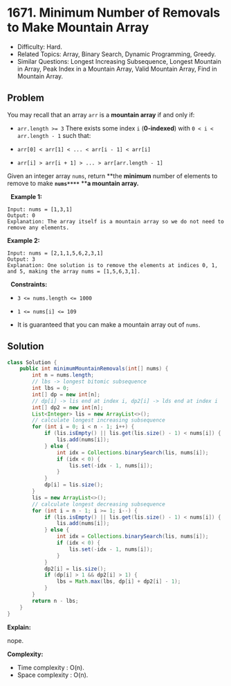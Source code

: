 # 1671. Minimum Number of Removals to Make Mountain Array

- Difficulty: Hard.
- Related Topics: Array, Binary Search, Dynamic Programming, Greedy.
- Similar Questions: Longest Increasing Subsequence, Longest Mountain in Array, Peak Index in a Mountain Array, Valid Mountain Array, Find in Mountain Array.

## Problem

You may recall that an array ```arr``` is a **mountain array** if and only if:


	
- ```arr.length >= 3```
	There exists some index ```i``` (**0-indexed**) with ```0 < i < arr.length - 1``` such that:
	
		
- ```arr[0] < arr[1] < ... < arr[i - 1] < arr[i]```
		
- ```arr[i] > arr[i + 1] > ... > arr[arr.length - 1]```
	
	


Given an integer array ```nums```​​​, return **the **minimum** number of elements to remove to make **```nums**​​​**```** ****a **mountain array**.**

 
**Example 1:**

```
Input: nums = [1,3,1]
Output: 0
Explanation: The array itself is a mountain array so we do not need to remove any elements.
```

**Example 2:**

```
Input: nums = [2,1,1,5,6,2,3,1]
Output: 3
Explanation: One solution is to remove the elements at indices 0, 1, and 5, making the array nums = [1,5,6,3,1].
```

 
**Constraints:**


	
- ```3 <= nums.length <= 1000```
	
- ```1 <= nums[i] <= 109```
	
- It is guaranteed that you can make a mountain array out of ```nums```.



## Solution

```java
class Solution {
    public int minimumMountainRemovals(int[] nums) {
        int n = nums.length;
        // lbs -> longest bitomic subsequence
        int lbs = 0;
        int[] dp = new int[n];
        // dp[i] -> lis end at index i, dp2[i] -> lds end at index i
        int[] dp2 = new int[n];
        List<Integer> lis = new ArrayList<>();
        // calculate longest increasing subsequence
        for (int i = 0; i < n - 1; i++) {
            if (lis.isEmpty() || lis.get(lis.size() - 1) < nums[i]) {
                lis.add(nums[i]);
            } else {
                int idx = Collections.binarySearch(lis, nums[i]);
                if (idx < 0) {
                    lis.set(-idx - 1, nums[i]);
                }
            }
            dp[i] = lis.size();
        }
        lis = new ArrayList<>();
        // calculate longest decreasing subsequence
        for (int i = n - 1; i >= 1; i--) {
            if (lis.isEmpty() || lis.get(lis.size() - 1) < nums[i]) {
                lis.add(nums[i]);
            } else {
                int idx = Collections.binarySearch(lis, nums[i]);
                if (idx < 0) {
                    lis.set(-idx - 1, nums[i]);
                }
            }
            dp2[i] = lis.size();
            if (dp[i] > 1 && dp2[i] > 1) {
                lbs = Math.max(lbs, dp[i] + dp2[i] - 1);
            }
        }
        return n - lbs;
    }
}
```

**Explain:**

nope.

**Complexity:**

* Time complexity : O(n).
* Space complexity : O(n).
